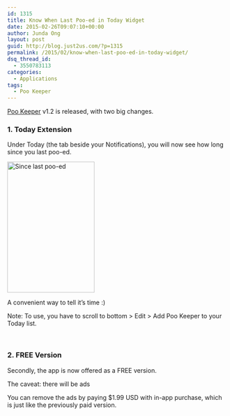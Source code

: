 ```yaml
---
id: 1315
title: Know When Last Poo-ed in Today Widget
date: 2015-02-26T09:07:10+00:00
author: Junda Ong
layout: post
guid: http://blog.just2us.com/?p=1315
permalink: /2015/02/know-when-last-poo-ed-in-today-widget/
dsq_thread_id:
  - 3550783113
categories:
  - Applications
tags:
  - Poo Keeper
---
```

<a href="http://itunes.apple.com/app/poo-keeper-let-it-go-your/id857575652?&at=11luru" onclick="__gaTracker('send', 'event', 'outbound-article', 'http://itunes.apple.com/app/poo-keeper-let-it-go-your/id857575652?&at=11luru', 'Poo Keeper');" target="_blank">Poo Keeper</a> v1.2 is released, with two big changes.

### 1. Today Extension

Under Today (the tab beside your Notifications), you will now see how long since you last poo-ed.

<a href="http://blog.just2us.com/wp-content/uploads/2015/02/iOS-Simulator-Screen-Shot-26-Feb-2015-9.05.23-am.png" onclick="__gaTracker('send', 'event', 'outbound-article', 'http://blog.just2us.com/wp-content/uploads/2015/02/iOS-Simulator-Screen-Shot-26-Feb-2015-9.05.23-am.png', '');"><img class="aligncenter wp-image-1316 size-medium" src="http://blog.just2us.com/wp-content/uploads/2015/02/iOS-Simulator-Screen-Shot-26-Feb-2015-9.05.23-am-200x300.png" alt="Since last poo-ed" width="200" height="300" srcset="http://blog.just2us.com/wp-content/uploads/2015/02/iOS-Simulator-Screen-Shot-26-Feb-2015-9.05.23-am-200x300.png 200w, http://blog.just2us.com/wp-content/uploads/2015/02/iOS-Simulator-Screen-Shot-26-Feb-2015-9.05.23-am-100x150.png 100w, http://blog.just2us.com/wp-content/uploads/2015/02/iOS-Simulator-Screen-Shot-26-Feb-2015-9.05.23-am-150x225.png 150w, http://blog.just2us.com/wp-content/uploads/2015/02/iOS-Simulator-Screen-Shot-26-Feb-2015-9.05.23-am-300x450.png 300w, http://blog.just2us.com/wp-content/uploads/2015/02/iOS-Simulator-Screen-Shot-26-Feb-2015-9.05.23-am-450x675.png 450w, http://blog.just2us.com/wp-content/uploads/2015/02/iOS-Simulator-Screen-Shot-26-Feb-2015-9.05.23-am-600x900.png 600w, http://blog.just2us.com/wp-content/uploads/2015/02/iOS-Simulator-Screen-Shot-26-Feb-2015-9.05.23-am.png 640w" sizes="(max-width: 200px) 100vw, 200px" /></a>

A convenient way to tell it&#8217;s time :)

Note: To use, you have to scroll to bottom > Edit > Add Poo Keeper to your Today list.

&nbsp;

### 2. FREE Version

Secondly, the app is now offered as a FREE version.

The caveat: there will be ads

You can remove the ads by paying $1.99 USD with in-app purchase, which is just like the previously paid version.

<div style="font-size:0px;height:0px;line-height:0px;margin:0;padding:0;clear:both">
</div>
